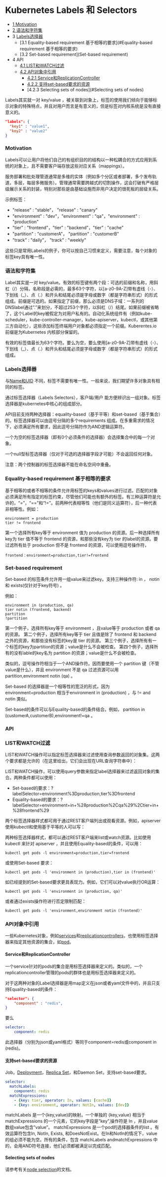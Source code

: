 # Kubernetes Labels 和 Selectors

- [1 Motivation](#Motivation)
- [2 语法和字符集](#语法和字符集)
- 3 [Labels选择器](#Labels选择器)
  - [3.1 Equality-based requirement 基于相等的要求](#Equality-based requirement 基于相等的要求)
  - [3.2 Set-based requirement](Set-based requirement)
- 4 API
  - [4.1 LIST和WATCH过滤](#LIST和WATCH过滤)
  - [4.2 API对象中引用](#API对象中引用)
    - [4.2.1 Service和ReplicationController](#Service和ReplicationController)
    - [4.2.2 支持set-based要求的资源](#支持set-based要求的资源)
    - [4.2.3 Selecting sets of nodes](#Selecting sets of nodes)

Labels其实就一对 key/value ，被关联到对象上，标签的使用我们倾向于能够标示对象的特殊特点，并且对用户而言是有意义的，但是标签对内核系统是没有直接意义的。

```json
"labels": {
  "key1" : "value1",
  "key2" : "value2"
}
```



### Motivation

Labels可以让用户将他们自己的有组织目的的结构以一种松耦合的方式应用到系统的对象上，且不需要客户端存放这些对应关系（mappings）。

服务部署和批处理管道通常是多维的实体（例如多个分区或者部署，多个发布轨道，多层，每层多微服务）。管理通常需要跨越式的切割操作，这会打破有严格层级展示关系的封装，特别对那些是由基础设施而非用户决定的很死板的层级关系。

示例标签：

- "release" : "stable"， "release" : "canary"
- "environment" : "dev"，"environment" : "qa"，"environment" : "production"
- "tier" : "frontend"，"tier" : "backend"，"tier" : "cache"
- "partition" : "customerA"， "partition" : "customerB"
- "track" : "daily"， "track" : "weekly"

这些只是常用Labels的例子，你可以按自己习惯来定义，需要注意，每个对象的标签key具有唯一性。



### 语法和字符集

Label其实是一对 key/value。有效的标签键有两个段：可选的前缀和名称，用斜杠（/）分隔，名称段是必需的，最多63个字符，以[a-z0-9A-Z]带有虚线（-）、下划线（_）、点（.）和开头和结尾必须是字母或数字（都是字符串形式）的形式组成。前缀是可选的。如果指定了前缀，那么必须是DNS子域：一系列的DNSlabel通过”.”来划分，不超过253个字符，以斜杠（/）结尾。如果前缀被省略了，这个Label的key被假定为对用户私有的。自动化系统组件有（例如kube-scheduler，kube-controller-manager，kube-apiserver，kubectl，或其他第三方自动化），这些添加标签终端用户对象都必须指定一个前缀。Kuberentes.io 前缀是为Kubernetes 内核部分保留的。

有效的标签值最长为63个字符。要么为空，要么使用[a-z0-9A-Z]带有虚线（-）、下划线（_）、点（.）和开头和结尾必须是字母或数字（都是字符串形式）的形式组成。



### Labels选择器

与[Name和UID](http://docs.kubernetes.org.cn/235.html) 不同，标签不需要有唯一性。一般来说，我们期望许多对象具有相同的标签。

通过标签选择器（Labels Selectors），客户端/用户 能方便辨识出一组对象。标签选择器是kubernetes中核心的组成部分。

API目前支持两种选择器：equality-based（基于平等）和set-based（基于集合）的。标签选择器可以由逗号分隔的多个requirements 组成。在多重需求的情况下，必须满足所有要求，因此逗号分隔符作为AND逻辑运算符。

一个为空的标签选择器（即有0个必须条件的选择器）会选择集合中的每一个对象。

一个null型标签选择器（仅对于可选的选择器字段才可能）不会返回任何对象。

注意：两个控制器的标签选择器不能在命名空间中重叠。



### Equality-based requirement 基于相等的要求

基于相等的或者不相等的条件允许用标签的keys和values进行过滤。匹配的对象必须满足所有指定的标签约束，尽管他们可能也有额外的标签。有三种运算符是允许的，“=”，“==”和“!=”。前两种代表相等性（他们是同义运算符），后一种代表非相等性。例如：

```shell
environment = production
tier != frontend
```

第一个选择所有key等于 environment 值为 production 的资源。后一种选择所有key为 tier 值不等于 frontend 的资源，和那些没有key为 tier 的label的资源。要过滤所有处于 production 但不是 frontend 的资源，可以使用逗号操作符，

```shell
frontend：environment=production,tier!=frontend
```



### Set-based requirement

Set-based 的标签条件允许用一组value来过滤key。支持三种操作符: in ， notin 和 exists(仅针对于key符号) 。

例如：

```shell
environment in (production, qa)
tier notin (frontend, backend)
partition
!partition
```

第一个例子，选择所有key等于 environment ，且value等于 production 或者 qa 的资源。 第二个例子，选择所有key等于 tier 且值是除了 frontend 和 backend 之外的资源，和那些没有标签的key是 tier 的资源。 第三个例子，选择所有有一个标签的key为partition的资源；value是什么不会被检查。 第四个例子，选择所有的没有lable的key名为 partition 的资源；value是什么不会被检查。

类似的，逗号操作符相当于一个AND操作符。因而要使用一个 partition 键（不管value是什么），并且 environment 不是 qa 过滤资源可以用 partition,environment notin (qa) 。

Set-based 的选择器是一个相等性的宽泛的形式，因为 environment=production 相当于environment in (production) ，与 != and notin 类似。

Set-based的条件可以与Equality-based的条件结合。例如， partition in (customerA,customerB),environment!=qa 。



### API

### LIST和WATCH过滤

LIST和WATCH操作可以指定标签选择器来过滤使用查询参数返回的对象集。这两个要求都是允许的（在这里给出，它们会出现在URL查询字符串中）：

LIST和WATCH操作，可以使用query参数来指定label选择器来过滤返回对象的集合。两种条件都可以使用：

- Set-based的要求：?labelSelector=environment%3Dproduction,tier%3Dfrontend
- Equality-based的要求：?labelSelector=environment+in+%28production%2Cqa%29%2Ctier+in+%28frontend%29

两个标签选择器样式都可用于通过REST客户端列出或观看资源。例如，apiserver使用kubectl和使用基于平等的人可以写：

两种标签选择器样式，都可以通过REST客户端来list或watch资源。比如使用 kubectl 来针对 apiserver ，并且使用Equality-based的条件，可以用：

```shell
kubectl get pods -l environment=production,tier=frontend
```

或使用Set-based 要求：

```shell
kubectl get pods -l 'environment in (production),tier in (frontend)'
```

如已经提到的Set-based要求更具表现力。例如，它们可以对value执行OR运算：

```shell
kubectl get pods -l 'environment in (production, qa)'
```

或者通过exists操作符进行否定限制匹配：

```shell
kubectl get pods -l 'environment,environment notin (frontend)'
```

### API对象中引用

一些Kubernetes对象，例如[services](https://kubernetes.io/docs/user-guide/services)和[replicationcontrollers](https://kubernetes.io/docs/user-guide/replication-controller)，也使用标签选择器来指定其他资源的集合，如[pod](https://kubernetes.io/docs/user-guide/pods)。

#### Service和ReplicationController

一个service针对的pods的集合是用标签选择器来定义的。类似的，一个replicationcontroller管理的pods的群体也是用标签选择器来定义的。

对于这两种对象的Label选择器是用map定义在json或者yaml文件中的，并且只支持Equality-based的条件：

```json
"selector": {
    "component" : "redis",
}
```

要么

```yaml
selector:
    component: redis
```

此选择器（分别为json或yaml格式）等同于component=redis或component in (redis)。



#### 支持set-based要求的资源

Job，[Deployment](http://docs.kubernetes.org.cn/317.html)，[Replica Set](http://docs.kubernetes.org.cn/314.html)，和Daemon Set，支持set-based要求。

```yaml
selector:
  matchLabels:
    component: redis
  matchExpressions:
    - {key: tier, operator: In, values: [cache]}
    - {key: environment, operator: NotIn, values: [dev]}
```

matchLabels 是一个{key,value}的映射。一个单独的 {key,value} 相当于 matchExpressions 的一个元素，它的key字段是”key”,操作符是 In ，并且value数组value包含”value”。 matchExpressions 是一个pod的选择器条件的list 。有效运算符包含In, NotIn, Exists, 和DoesNotExist。在In和NotIn的情况下，value的组必须不能为空。所有的条件，包含 matchLabels andmatchExpressions 中的，会用AND符号连接，他们必须都被满足以完成匹配。



#### Selecting sets of nodes

请参考有关[node selection](http://docs.kubernetes.org.cn/304.html)的文档。








